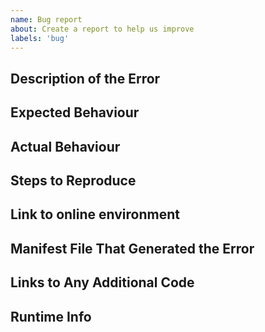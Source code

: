```yaml
---
name: Bug report
about: Create a report to help us improve
labels: 'bug'
---
```

<!--- Please provide us the following info -->

## Description of the Error
<!--- Tell us what happened -->

## Expected Behaviour
<!--- Tell us what should happen -->

## Actual Behaviour
<!--- Tell us what happens instead of the expected behavior -->

## Steps to Reproduce
<!--- A set of specific instructions to reproduce the bug. Include code, if relevant -->


## Link to online environment
<!--- Please provide a link to Stackblitz or similar tool that allows us to reproduce your error in a preconfigured online environment -->
 
<!--- If you provided a link to Stackblitz or similar, you can ignore the remaining fields. 
Otherwise, please provide the following information -->

## Manifest File That Generated the Error

<!--- Provide the manifest file that you ran that generated the error-->

## Links to Any Additional Code
<!--- E.g. your plugin code, it must be available online -->

## Runtime Info
<!--- Such as OS, node version, package.json, IF version -->
